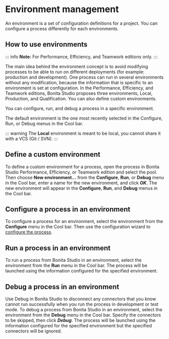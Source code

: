 # Environment management

An environment is a set of configuration definitions for a project. You can configure a process differently for each environments. 

## How to use environments

::: info
**Note:** For Performance, Efficiency, and Teamwork editions only.
:::

The main idea behind the environment concept is to avoid modifying processes to be able to run on different deployments (for example: production and development).
One process can run in several environments without any modification, because the information that is specific to an environment is set at configuration. In the Performance, Efficiency, and Teamwork editions, Bonita Studio proposes three environments, Local, Production, and Qualification. You can also define custom environments.

You can configure, run, and debug a process in a specific environment.

The default environment is the one most recently selected in the Configure, Run, or Debug menus in the Cool bar.

::: warning
The **Local** environment is meant to be local, you cannot share it with a VCS (Git / SVN).
:::

## Define a custom environment

To define a custom environment for a process, open the process in Bonita Studio Performance, Efficiency, or Teamwork edition and 
select the pool. Then choose **New environment...** from the **Configure**, **Run**, or **Debug** menu in the Cool bar, enter a name for the new environment, and click _**OK**_. The new environment will appear in the  **Configure**, **Run**, and **Debug** menus in the Cool bar.

## Configure a process in an environment

To configure a process for an environment, select the environment from the **Configure** menu in the Cool bar. Then use the configuration wizard to [configure the process](configuring-a-process.md).

## Run a process in an environment

To run a process from Bonita Studio in an environment, select the environment from the **Run** menu in the Cool bar. The process will be launched using the information configured for the specified environment.

## Debug a process in an environment

Use Debug in Bonita Studio to disconnect any connectors that you know cannot run successfully when you run the process in development or test mode. To debug a process from Bonita Studio in an environment, select the environment from the **Debug** menu in the Cool bar. Specify the connectors to be skipped, then click _**Debug**_. The process will be launched using the information configured for the specified environment but the specified connectors will be ignored.
